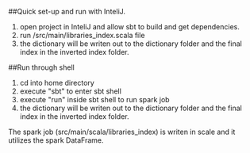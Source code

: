 ##Quick set-up and run with InteliJ.
1) open project in InteliJ and allow sbt to build and get dependencies.
2) run /src/main/libraries_index.scala file
3) the dictionary will be writen out to the dictionary folder and the final index in the inverted index folder.

##Run through shell
1) cd into home directory
2) execute "sbt" to enter sbt shell
3) execute "run" inside sbt shell to run spark job
4) the dictionary will be writen out to the dictionary folder and the final index in the inverted index folder.

The spark job (src/main/scala/libraries_index) is writen in scale and it utilizes the spark DataFrame.
